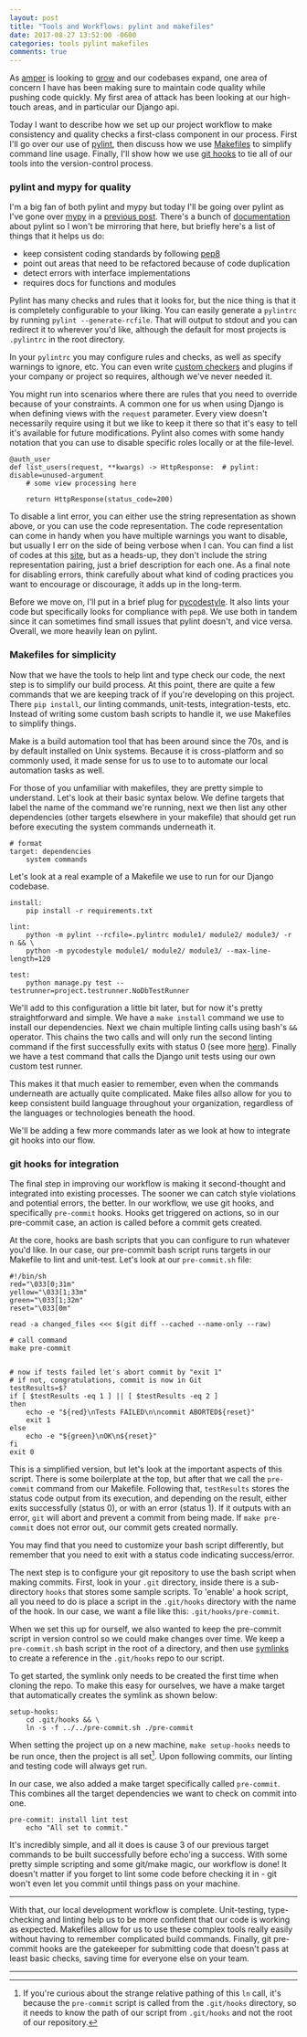 ```yaml
---
layout: post
title: "Tools and Workflows: pylint and makefiles"
date: 2017-08-27 13:52:00 -0600
categories: tools pylint makefiles
comments: true
---
```



As [amper][amper] is looking to [grow][grow] and our codebases expand, one
area of concern I have has been making sure to maintain code quality while
pushing code quickly. My first area of attack has been looking at our
high-touch areas, and in particular our Django api.

Today I want to describe how we set up our project workflow to make consistency
and quality checks a first-class component in our process. First I'll go over
our use of [pylint][pylint], then discuss how we use [Makefiles][make] to
simplify command line usage. Finally, I'll show how we use [git hooks][hooks] to
tie all of our tools into the version-control process.

### pylint and mypy for quality

I'm a big fan of both pylint and mypy but today I'll be going over pylint as
I've gone over [mypy][mypy] in a [previous post][prev_mypy]. There's a
bunch of [documentation][pylint_docs] about pylint so I won't be mirroring that
here, but briefly here's a list of things that it helps us do:

- keep consistent coding standards by following [pep8][pep8]
- point out areas that need to be refactored because of code duplication
- detect errors with interface implementations
- requires docs for functions and modules

Pylint has many checks and rules that it looks for, but the nice
thing is that it is completely configurable to your liking. You can easily
generate a `pylintrc` by running `pylint --generate-rcfile`. That will output
to stdout and you can redirect it to wherever you'd like, although the
default for most projects is `.pylintrc` in the root directory.

In your `pylintrc` you may configure rules and checks, as well as specify
warnings to ignore, etc. You can even write [custom checkers][custom] and
plugins if your company or project so requires, although we've never needed
it.

You might run into scenarios where there are rules that you need to override
because of your constraints. A common one for us when using Django is when
defining views with the `request` parameter. Every view doesn't necessarily
require using it but we like to keep it there so that it's easy to tell it's
available for future modifications. Pylint also comes with some handy notation
that you can use to disable specific roles locally or at the file-level.

```
@auth_user
def list_users(request, **kwargs) -> HttpResponse:  # pylint: disable=unused-argument
    # some view processing here

    return HttpResponse(status_code=200)
```

To disable a lint error, you can either use the string representation as shown
above, or you can use the code representation. The code representation can come
in handy when you have multiple warnings you want to disable, but usually I err
on the side of being verbose when I can. You can find a list of codes at this
[site][pylint_codes], but as a heads-up, they don't include the string
representation pairing, just a brief description for each one. As a final note
for disabling errors, think carefully about what kind of coding practices you
want to encourage or discourage, it adds up in the long-term.

Before we move on, I'll put in a brief plug for [pycodestyle][pycs]. It also
lints your code but specifically looks for compliance with `pep8`. We use both
in tandem since it can sometimes find small issues that pylint doesn't, and
vice versa. Overall, we more heavily lean on pylint.

### Makefiles for simplicity

Now that we have the tools to help lint and type check our code, the next step
is to simplify our build process. At this point, there are quite a few commands
that we are keeping track of if you're developing on this project. There 
`pip install`, our linting commands, unit-tests, integration-tests, etc.
Instead of writing some custom bash scripts to handle it, we use Makefiles to
simplify things.

Make is a build automation tool that has been around since the 70s, and is by
default installed on Unix systems. Because it is cross-platform and so commonly
used, it made sense for us to use to to automate our local automation tasks as
well.

For those of you unfamiliar with makefiles, they are pretty simple to
understand. Let's look at their basic syntax below. We define targets that
label the name of the command we're running, next we then list any other
dependencies (other targets elsewhere in your makefile) that should get run
before executing the system commands underneath it.

```
# format
target: dependencies
    system commands
```

Let's look at a real example of a Makefile we use to run for our Django
codebase.

```
install:
    pip install -r requirements.txt

lint:
    python -m pylint --rcfile=.pylintrc module1/ module2/ module3/ -r n && \
    python -m pycodestyle module1/ module2/ module3/ --max-line-length=120

test:
    python manage.py test --testrunner=project.testrunner.NoDbTestRunner
```

We'll add to this configuration a little bit later, but for now it's pretty
straightforward and simple. We have a `make install` command we use to install
our dependencies. Next we chain multiple linting calls using bash's `&&`
operator. This chains the two calls and will only run the second linting
command if the first successfully exits with status 0 (see more [here][chain]).
Finally we have a test command that calls the Django unit tests using our own
custom test runner. 

This makes it that much easier to remember, even when the
commands underneath are actually quite complicated. Make files allso allow for
you to keep consistent build language throughout your organization, regardless
of the languages or technologies beneath the hood.

We'll be adding a few more commands later as we look at how to integrate git
hooks into our flow.

### git hooks for integration

The final step in improving our workflow is making it second-thought and
integrated into existing processes. The sooner we can catch style violations
and potential errors, the better. In our workflow, we use git hooks, and
specifically `pre-commit` hooks. Hooks get triggered on actions, so in our
pre-commit case, an action is called before a commit gets created.

At the core, hooks are bash scripts that you can configure to run whatever
you'd like. In our case, our pre-commit bash script runs targets in our
Makefile to lint and unit-test. Let's look at our `pre-commit.sh` file:

```
#!/bin/sh
red="\033[0;31m"
yellow="\033[1;33m"
green="\033[1;32m"
reset="\033[0m"

read -a changed_files <<< $(git diff --cached --name-only --raw)

# call command
make pre-commit


# now if tests failed let's abort commit by "exit 1"
# if not, congratulations, commit is now in Git
testResults=$?
if [ $testResults -eq 1 ] || [ $testResults -eq 2 ]
then
    echo -e "${red}\nTests FAILED\n\ncommit ABORTED${reset}"
    exit 1
else
    echo -e "${green}\nOK\n${reset}"
fi
exit 0
```

This is a simplified version, but let's look at the important aspects of this
script. There is some boilerplate at the top, but after that we call the
`pre-commit` command from our Makefile. Following that, `testResults` stores
the status code output from its execution, and depending on the result, either
exits successfully (status 0), or with an error (status 1). If it outputs with
an error, `git` will abort and prevent a commit from being made. If `make
pre-commit` does not error out, our commit gets created normally.

You may find that you need to customize your bash script differently, but
remember that you need to exit with a status code indicating success/error.

The next step is to configure your git repository to use the bash script when
making commits. First, look in your `.git` directory, inside there is a sub-directory
`hooks` that stores some sample scripts. To 'enable' a hook script, all you
need to do is place a script in the `.git/hooks` directory with the name of the
hook. In our case, we want a file like this: `.git/hooks/pre-commit`.

When we set this up for ourself, we also wanted to keep the pre-commit script
in version control so we could make changes over time. We keep
a `pre-commit.sh` bash script in the root of a directory, and then use
[symlinks][sym] to create a reference in the `.git/hooks` repo to our script.

To get started, the symlink only needs to be created the first time when
cloning the repo. To make this easy for ourselves, we have a make target that
automatically creates the symlink as shown below:

```
setup-hooks:
    cd .git/hooks && \
    ln -s -f ../../pre-commit.sh ./pre-commit
```

When setting the project up on a new machine, `make setup-hooks` needs to be
run once, then the project is all set[^1]. Upon following commits, our linting
and testing code will always get run.

In our case, we also added a make target specifically called `pre-commit`. This
combines all the target dependencies we want to check on commit into one.

```
pre-commit: install lint test
    echo "All set to commit."
```

It's incredibly simple, and all it does is cause 3 of our previous target
commands to be built successfully before echo'ing a success. With some pretty
simple scripting and some git/make magic, our workflow is done! It doesn't
matter if you forget to lint some code before checking it in - git won't even
let you commit until things pass on your machine.

---

With that, our local development workflow is complete. Unit-testing,
type-checking and linting help us to be more confident that our code is
working as expected. Makefiles allow for us to use these complex tools really easily
without having to remember complicated build commands. Finally, git pre-commit
hooks are the gatekeeper for submitting code that doesn't pass at least basic
checks, saving time for everyone else on your team.


---

[^1]: If you're curious about the strange relative pathing of this `ln` call,
it's because the `pre-commit` script is called from the `.git/hooks` directory,
so it needs to know the path of our script from `.git/hooks` and not the root
of our repository.

[amper]: https://www.amper.xyz/
[mypy]: http://mypy-lang.org/
[pylint]: https://www.pylint.org/
[make]: https://en.wikipedia.org/wiki/Makefile
[hooks]: http://githooks.com/
[grow]: https://angel.co/amper-technologies/jobs
[pylint_docs]: https://pylint.readthedocs.io/en/latest/
[pep8]: https://www.python.org/dev/peps/pep-0008/
[custom]: https://pylint.readthedocs.io/en/latest/how_tos/custom_checkers.html
[pylint_codes]: http://pylint-messages.wikidot.com/all-codes
[pycs]: http://pycodestyle.pycqa.org/en/latest/
[chain]: https://unix.stackexchange.com/questions/187145/whats-the-difference-between-semicolon-and-double-ampersand
[sym]: https://en.wikipedia.org/wiki/Symbolic_link
[prev_mypy]: http://www.phizzle.space/tools/mypy/2017/01/14/tools-workflows-mypy.html
